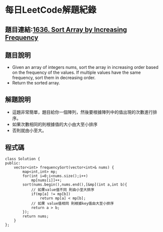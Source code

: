 # 每日LeetCode解題紀錄
## 題目連結:[1636. Sort Array by Increasing Frequency](https://leetcode.com/problems/sort-array-by-increasing-frequency/description/?envType=daily-question&envId=2024-07-23)
## 題目說明
- Given an array of integers nums, sort the array in increasing order based on the frequency of the values. If multiple values have the same frequency, sort them in decreasing order.
- Return the sorted array.
## 解題說明
- 這題非常簡單，題目給你一個陣列，然後要根據陣列中的值出現的次數進行排序。
- 如果次數相同的則根據值的大小由大至小排序
- 否則就由小至大。
## 程式碼
```
class Solution {
public:
    vector<int> frequencySort(vector<int>& nums) {
        map<int,int> mp;
        for(int i=0;i<nums.size();i++)
            mp[nums[i]]++;
        sort(nums.begin(),nums.end(),[&mp](int a,int b){
            // 如果value值不同 則由小至大排序
            if(mp[a] != mp[b])
                return mp[a] < mp[b];
            // 如果 value值相同 則根據key值由大至小排序
            return a > b;
        });
        return nums;
    }
};
```
